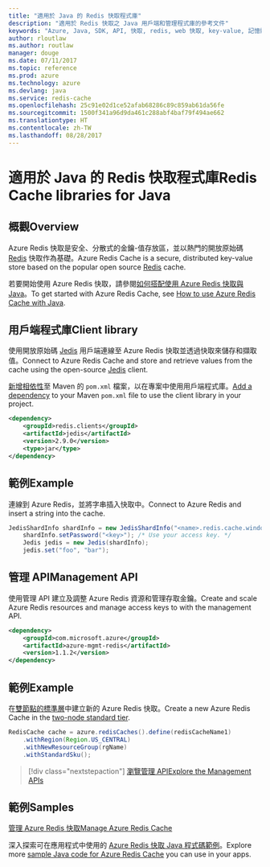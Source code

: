 ```yaml
---
title: "適用於 Java 的 Redis 快取程式庫"
description: "適用於 Redis 快取之 Java 用戶端和管理程式庫的參考文件"
keywords: "Azure, Java, SDK, API, 快取, redis, web 快取, key-value, 記憶體內部"
author: rloutlaw
ms.author: routlaw
manager: douge
ms.date: 07/11/2017
ms.topic: reference
ms.prod: azure
ms.technology: azure
ms.devlang: java
ms.service: redis-cache
ms.openlocfilehash: 25c91e02d1ce52afab68286c89c859ab61da56fe
ms.sourcegitcommit: 1500f341a96d9da461c288abf4baf79f494ae662
ms.translationtype: HT
ms.contentlocale: zh-TW
ms.lasthandoff: 08/28/2017
---
```

# <a name="redis-cache-libraries-for-java"></a><span data-ttu-id="3b36f-104">適用於 Java 的 Redis 快取程式庫</span><span class="sxs-lookup"><span data-stu-id="3b36f-104">Redis Cache libraries for Java</span></span>

## <a name="overview"></a><span data-ttu-id="3b36f-105">概觀</span><span class="sxs-lookup"><span data-stu-id="3b36f-105">Overview</span></span>

<span data-ttu-id="3b36f-106">Azure Redis 快取是安全、分散式的金鑰-值存放區，並以熱門的開放原始碼 [Redis](https://redis.io/) 快取作為基礎。</span><span class="sxs-lookup"><span data-stu-id="3b36f-106">Azure Redis Cache is a secure, distributed key-value store based on the popular open source [Redis](https://redis.io/) cache.</span></span> 

<span data-ttu-id="3b36f-107">若要開始使用 Azure Redis 快取，請參閱[如何搭配使用 Azure Redis 快取與 Java](/azure/redis-cache/cache-java-get-started)。</span><span class="sxs-lookup"><span data-stu-id="3b36f-107">To get started with Azure Redis Cache, see [How to use Azure Redis Cache with Java](/azure/redis-cache/cache-java-get-started).</span></span>

## <a name="client-library"></a><span data-ttu-id="3b36f-108">用戶端程式庫</span><span class="sxs-lookup"><span data-stu-id="3b36f-108">Client library</span></span>

<span data-ttu-id="3b36f-109">使用開放原始碼 [Jedis](https://github.com/xetorthio/jedis) 用戶端連線至 Azure Redis 快取並透過快取來儲存和擷取值。</span><span class="sxs-lookup"><span data-stu-id="3b36f-109">Connect to Azure Redis Cache and store and retrieve values from the cache using the open-source [Jedis](https://github.com/xetorthio/jedis) client.</span></span>  

<span data-ttu-id="3b36f-110">[新增相依性](https://maven.apache.org/guides/getting-started/index.html#How_do_I_use_external_dependencies)至 Maven 的 `pom.xml` 檔案，以在專案中使用用戶端程式庫。</span><span class="sxs-lookup"><span data-stu-id="3b36f-110">[Add a dependency](https://maven.apache.org/guides/getting-started/index.html#How_do_I_use_external_dependencies) to your Maven `pom.xml` file to use the client library in your project.</span></span>   

```XML
<dependency>
    <groupId>redis.clients</groupId>
    <artifactId>jedis</artifactId>
    <version>2.9.0</version>
    <type>jar</type>
</dependency>
```

## <a name="example"></a><span data-ttu-id="3b36f-111">範例</span><span class="sxs-lookup"><span data-stu-id="3b36f-111">Example</span></span>

<span data-ttu-id="3b36f-112">連線到 Azure Redis，並將字串插入快取中。</span><span class="sxs-lookup"><span data-stu-id="3b36f-112">Connect to Azure Redis and insert a string into the cache.</span></span>

```java
JedisShardInfo shardInfo = new JedisShardInfo("<name>.redis.cache.windows.net", 6380, useSsl);
    shardInfo.setPassword("<key>"); /* Use your access key. */
    Jedis jedis = new Jedis(shardInfo);
    jedis.set("foo", "bar");
```

## <a name="management-api"></a><span data-ttu-id="3b36f-113">管理 API</span><span class="sxs-lookup"><span data-stu-id="3b36f-113">Management API</span></span>

<span data-ttu-id="3b36f-114">使用管理 API 建立及調整 Azure Redis 資源和管理存取金鑰。</span><span class="sxs-lookup"><span data-stu-id="3b36f-114">Create and scale Azure Redis resources and manage access keys to with the management API.</span></span>

```XML
<dependency>
    <groupId>com.microsoft.azure</groupId>
    <artifactId>azure-mgmt-redis</artifactId>
    <version>1.1.2</version>
</dependency>
```

## <a name="example"></a><span data-ttu-id="3b36f-115">範例</span><span class="sxs-lookup"><span data-stu-id="3b36f-115">Example</span></span>

<span data-ttu-id="3b36f-116">在[雙節點的標準層](https://azure.microsoft.com/services/cache/)中建立新的 Azure Redis 快取。</span><span class="sxs-lookup"><span data-stu-id="3b36f-116">Create a new Azure Redis Cache in the [two-node standard tier](https://azure.microsoft.com/services/cache/).</span></span> 

```java
RedisCache cache = azure.redisCaches().define(redisCacheName1)
    .withRegion(Region.US_CENTRAL)
    .withNewResourceGroup(rgName)
    .withStandardSku();
```

> [!div class="nextstepaction"]
> [<span data-ttu-id="3b36f-117">瀏覽管理 API</span><span class="sxs-lookup"><span data-stu-id="3b36f-117">Explore the Management APIs</span></span>](/java/api/overview/azure/rediscache/managementapi)

## <a name="samples"></a><span data-ttu-id="3b36f-118">範例</span><span class="sxs-lookup"><span data-stu-id="3b36f-118">Samples</span></span>

[<span data-ttu-id="3b36f-119">管理 Azure Redis 快取</span><span class="sxs-lookup"><span data-stu-id="3b36f-119">Manage Azure Redis Cache</span></span>](https://github.com/Azure-Samples/redis-java-manage-cache)   

<span data-ttu-id="3b36f-120">深入探索可在應用程式中使用的 [Azure Redis 快取 Java 程式碼範例](https://azure.microsoft.com/resources/samples/?platform=java&term=redis)。</span><span class="sxs-lookup"><span data-stu-id="3b36f-120">Explore more [sample Java code for Azure Redis Cache](https://azure.microsoft.com/resources/samples/?platform=java&term=redis) you can use in your apps.</span></span>
